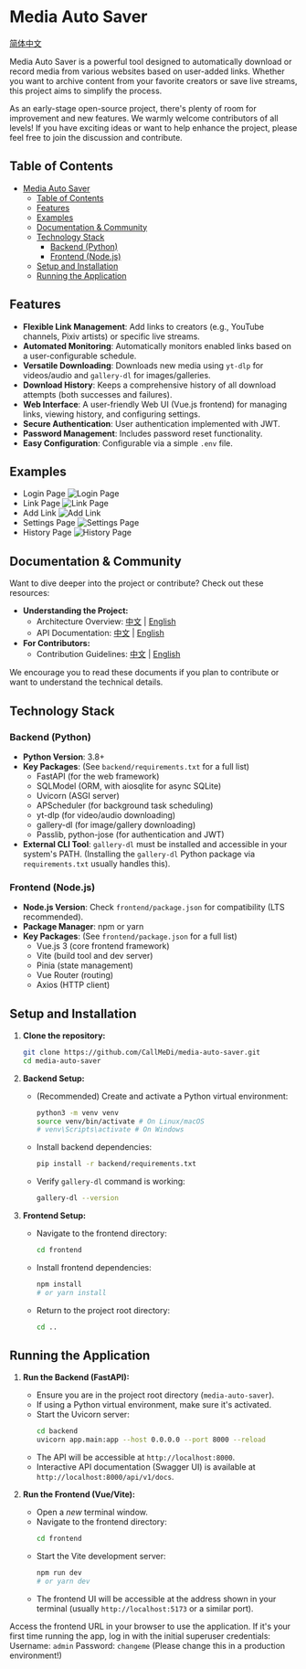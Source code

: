 # Media Auto Saver

[简体中文](README.zh-CN.md)

Media Auto Saver is a powerful tool designed to automatically download or record media from various websites based on user-added links. Whether you want to archive content from your favorite creators or save live streams, this project aims to simplify the process.

As an early-stage open-source project, there's plenty of room for improvement and new features. We warmly welcome contributors of all levels! If you have exciting ideas or want to help enhance the project, please feel free to join the discussion and contribute.

## Table of Contents

- [Media Auto Saver](#media-auto-saver)
  - [Table of Contents](#table-of-contents)
  - [Features](#features)
  - [Examples](#examples)
  - [Documentation \& Community](#documentation--community)
  - [Technology Stack](#technology-stack)
    - [Backend (Python)](#backend-python)
    - [Frontend (Node.js)](#frontend-nodejs)
  - [Setup and Installation](#setup-and-installation)
  - [Running the Application](#running-the-application)

## Features

*   **Flexible Link Management**: Add links to creators (e.g., YouTube channels, Pixiv artists) or specific live streams.
*   **Automated Monitoring**: Automatically monitors enabled links based on a user-configurable schedule.
*   **Versatile Downloading**: Downloads new media using `yt-dlp` for videos/audio and `gallery-dl` for images/galleries.
*   **Download History**: Keeps a comprehensive history of all download attempts (both successes and failures).
*   **Web Interface**: A user-friendly Web UI (Vue.js frontend) for managing links, viewing history, and configuring settings.
*   **Secure Authentication**: User authentication implemented with JWT.
*   **Password Management**: Includes password reset functionality.
*   **Easy Configuration**: Configurable via a simple `.env` file.

## Examples

*   Login Page
    ![Login Page](/docs/images/WebUI/登录页面.PNG)
*   Link Page
    ![Link Page](/docs/images/WebUI/链接页面.PNG)
*   Add Link
    ![Add Link](/docs/images/WebUI/添加链接.PNG)
*   Settings Page
    ![Settings Page](/docs/images/WebUI/设置页面.PNG)
*   History Page
    ![History Page](/docs/images/WebUI/下载历史.PNG)

## Documentation & Community

Want to dive deeper into the project or contribute? Check out these resources:

*   **Understanding the Project:**
    *   Architecture Overview: [中文](docs/ARCHITECTURE.md) | [English](docs/ARCHITECTURE.en.md)
    *   API Documentation: [中文](docs/API_DOCUMENTATION.md) | [English](docs/API_DOCUMENTATION.en.md)
*   **For Contributors:**
    *   Contribution Guidelines: [中文](docs/CONTRIBUTING.md) | [English](docs/CONTRIBUTING.en.md)

We encourage you to read these documents if you plan to contribute or want to understand the technical details.

## Technology Stack

### Backend (Python)

*   **Python Version**: 3.8+
*   **Key Packages**: (See `backend/requirements.txt` for a full list)
    *   FastAPI (for the web framework)
    *   SQLModel (ORM, with aiosqlite for async SQLite)
    *   Uvicorn (ASGI server)
    *   APScheduler (for background task scheduling)
    *   yt-dlp (for video/audio downloading)
    *   gallery-dl (for image/gallery downloading)
    *   Passlib, python-jose (for authentication and JWT)
*   **External CLI Tool**: `gallery-dl` must be installed and accessible in your system's PATH. (Installing the `gallery-dl` Python package via `requirements.txt` usually handles this).

### Frontend (Node.js)

*   **Node.js Version**: Check `frontend/package.json` for compatibility (LTS recommended).
*   **Package Manager**: npm or yarn
*   **Key Packages**: (See `frontend/package.json` for a full list)
    *   Vue.js 3 (core frontend framework)
    *   Vite (build tool and dev server)
    *   Pinia (state management)
    *   Vue Router (routing)
    *   Axios (HTTP client)

## Setup and Installation

1.  **Clone the repository:**
    ```bash
    git clone https://github.com/CallMeDi/media-auto-saver.git 
    cd media-auto-saver
    ```

2.  **Backend Setup:**
    *   (Recommended) Create and activate a Python virtual environment:
        ```bash
        python3 -m venv venv
        source venv/bin/activate # On Linux/macOS
        # venv\Scripts\activate # On Windows
        ```
    *   Install backend dependencies:
        ```bash
        pip install -r backend/requirements.txt
        ```
    *   Verify `gallery-dl` command is working:
        ```bash
        gallery-dl --version
        ```

3.  **Frontend Setup:**
    *   Navigate to the frontend directory:
        ```bash
        cd frontend
        ```
    *   Install frontend dependencies:
        ```bash
        npm install
        # or yarn install
        ```
    *   Return to the project root directory:
        ```bash
        cd ..
        ```

## Running the Application

1.  **Run the Backend (FastAPI):**
    *   Ensure you are in the project root directory (`media-auto-saver`).
    *   If using a Python virtual environment, make sure it's activated.
    *   Start the Uvicorn server:
        ```bash
        cd backend
        uvicorn app.main:app --host 0.0.0.0 --port 8000 --reload
        ```
    *   The API will be accessible at `http://localhost:8000`.
    *   Interactive API documentation (Swagger UI) is available at `http://localhost:8000/api/v1/docs`.

2.  **Run the Frontend (Vue/Vite):**
    *   Open a *new* terminal window.
    *   Navigate to the frontend directory:
        ```bash
        cd frontend
        ```
    *   Start the Vite development server:
        ```bash
        npm run dev
        # or yarn dev
        ```
    *   The frontend UI will be accessible at the address shown in your terminal (usually `http://localhost:5173` or a similar port).

Access the frontend URL in your browser to use the application. If it's your first time running the app, log in with the initial superuser credentials:
Username: `admin`
Password: `changeme` (Please change this in a production environment!)
